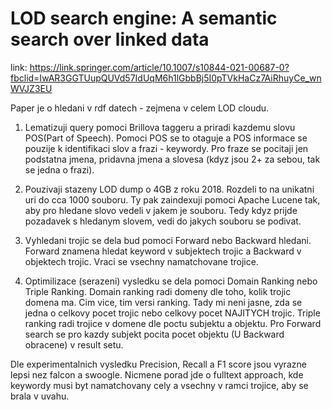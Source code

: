 # LOD search engine: A semantic search over linked data

link: https://link.springer.com/article/10.1007/s10844-021-00687-0?fbclid=IwAR3GGTUupQUVd57IdUqM6h1lGbbBj5I0pTVkHaCz7AiRhuyCe_wnWVJZ3EU

Paper je o hledani v rdf datech - zejmena v celem LOD cloudu.

1. Lematizuji query pomoci Brillova taggeru a priradi kazdemu slovu POS(Part of Speech). Pomoci POS se to otaguje a POS informace se pouzije k identifikaci slov a frazi - keywordy. Pro fraze se pocitaji jen podstatna jmena, pridavna jmena a slovesa (kdyz jsou 2+ za sebou, tak se jedna o frazi).

2. Pouzivaji stazeny LOD dump o 4GB z roku 2018. Rozdeli to na unikatni uri do cca 1000 souboru. Ty pak zaindexuji pomoci Apache Lucene tak, aby pro hledane slovo vedeli v jakem je souboru. Tedy kdyz prijde pozadavek s hledanym slovem, vedi do jakych souboru se podivat.

3. Vyhledani trojic se dela bud pomoci Forward nebo Backward hledani. Forward znamena hledat keyword v subjektech trojic a Backward v objektech trojic. Vraci se vsechny namatchovane trojice.

4. Optimilizace (serazeni) vysledku se dela pomoci Domain Ranking nebo Triple Ranking. Domain ranking radi domeny dle toho, kolik trojic domena ma. Cim vice, tim versi ranking. Tady mi neni jasne, zda se jedna o celkovy pocet trojic nebo celkovy pocet NAJITYCH trojic. Triple ranking radi trojice v domene dle poctu subjektu a objektu. Pro Forward search se pro kazdy subjekt pocita pocet objektu (U Backward obracene) v result setu.

Dle experimentalnich vysledku Precision, Recall a F1 score jsou vyrazne lepsi nez falcon a swoogle. Nicmene porad jde o fulltext approach, kde keywordy musi byt namatchovany cely a vsechny v ramci trojice, aby se brala v uvahu.
